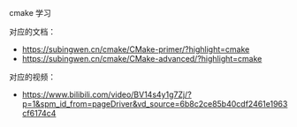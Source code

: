 cmake 学习 

对应的文档：  
+ https://subingwen.cn/cmake/CMake-primer/?highlight=cmake
+ https://subingwen.cn/cmake/CMake-advanced/?highlight=cmake
 
对应的视频：
+ https://www.bilibili.com/video/BV14s4y1g7Zj/?p=1&spm_id_from=pageDriver&vd_source=6b8c2ce85b40cdf2461e1963cf6174c4 
